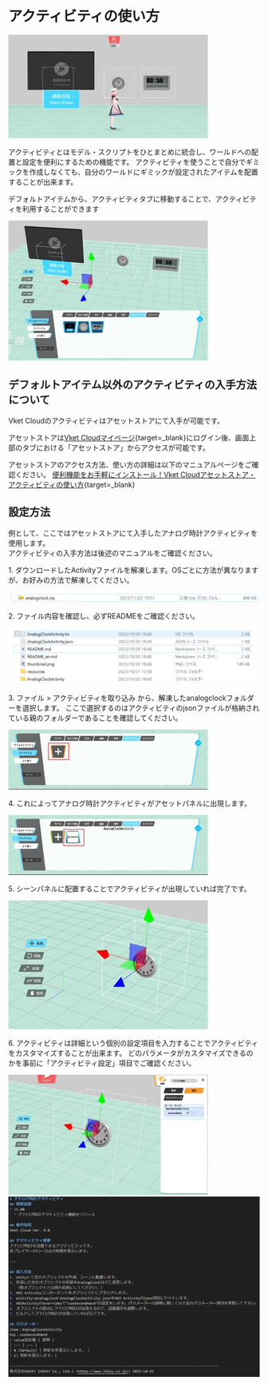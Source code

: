 # アクティビティの使い方

![HowToActivity_1](img/HowToActivity_1.jpg)

アクティビティとはモデル・スクリプトをひとまとめに統合し、ワールドへの配置と設定を便利にするための機能です。
アクティビティを使うことで自分でギミックを作成しなくても、自分のワールドにギミックが設定されたアイテムを配置することが出来ます。

デフォルトアイテムから、アクティビティタブに移動することで、アクティビティを利用することができます

![HowToActivity_2](img/HowToActivity_2.jpg)

## デフォルトアイテム以外のアクティビティの入手方法について

Vket Cloudのアクティビティはアセットストアにて入手が可能です。<br>

アセットストアは[Vket Cloudマイページ](https://cloud.vket.com/){target=_blank}にログイン後、画面上部のタブにおける「アセットストア」からアクセスが可能です。

アセットストアのアクセス方法、使い方の詳細は以下のマニュアルページをご確認ください。
[便利機能をお手軽にインストール！Vket Cloudアセットストア・アクティビティの使い方](https://magazine.vket.com/n/n7d554dbeb552){target=_blank}

## 設定方法

例として、ここではアセットストアにて入手したアナログ時計アクティビティを使用します。<br>
アクティビティの入手方法は後述のマニュアルをご確認ください。

1\. ダウンロードしたActivityファイルを解凍します。OSごとに方法が異なりますが、お好みの方法で解凍してください。

![HowToActivity_3](img/HowToActivity_3.jpg)

2\. ファイル内容を確認し、必ずREADMEをご確認ください。

![HowToActivity_4](img/HowToActivity_4.jpg)

3\. ファイル > アクティビティを取り込み から、解凍したanalogclockフォルダーを選択します。
ここで選択するのはアクティビティのjsonファイルが格納されている親のフォルダーであることを確認してください。

![HowToActivity_5](img/HowToActivity_5.jpg)

4\. これによってアナログ時計アクティビティがアセットパネルに出現します。

![HowToActivity_6](img/HowToActivity_6.jpg)

5\. シーンパネルに配置することでアクティビティが出現していれば完了です。

![HowToActivity_7](img/HowToActivity_7.jpg)

6\. アクティビティは詳細という個別の設定項目を入力することでアクティビティをカスタマイズすることが出来ます。
どのパラメータがカスタマイズできるのかを事前に「アクティビティ設定」項目でご確認ください。

![HowToActivity_8](img/HowToActivity_8.jpg)
![HowToActivity_9](img/HowToActivity_9.jpg)